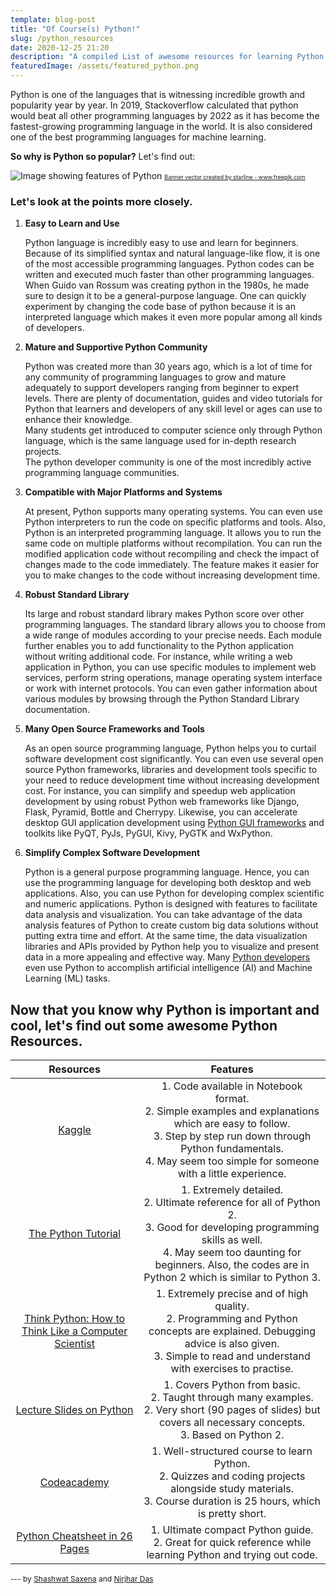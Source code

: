 ```yaml
---
template: blog-post
title: "Of Course(s) Python!"
slug: /python_resources
date: 2020-12-25 21:20
description: "A compiled List of awesome resources for learning Python for use in Artificial Intelligence and Machine Learning, compiled by AI and ML Club IIT Delhi"
featuredImage: /assets/featured_python.png
---
```

Python is one of the languages that is witnessing incredible growth and popularity year by year. In 2019, Stackoverflow calculated that python would beat all other programming languages by 2022 as it has become the fastest-growing programming language in the world. It is also considered one of the best programming languages for machine learning.


__So why is Python so popular?__ Let's find out:

![Image showing features of Python](/assets/why_python.png "Python Chart")
<small style="font-size:9px"><a href="https://www.freepik.com/vectors/banner">Banner vector created by starline - www.freepik.com</a></small>

### Let's look at the points more closely.

1. __Easy to Learn and Use__

   Python language is incredibly easy to use and learn for beginners. Because of its simplified syntax and natural language-like flow, it is one of the most accessible programming languages. Python codes can be written and executed much faster than other programming languages.<br>
   When Guido van Rossum was creating python in the 1980s, he made sure to design it to be a general-purpose language. One can quickly experiment by changing the code base of python because it is an interpreted language which makes it even more popular among all kinds of developers.

2. __Mature and Supportive Python Community__

   Python was created more than 30 years ago, which is a lot of time for any community of programming languages to grow and mature adequately to support developers ranging from beginner to expert levels. There are plenty of documentation, guides and video tutorials for Python that learners and developers of any skill level or ages can use to enhance their knowledge.<br>
   Many students get introduced to computer science only through Python language, which is the same language used for in-depth research projects.<br>
   The python developer community is one of the most incredibly active programming language communities.

3. __Compatible with Major Platforms and Systems__

   At present, Python supports many operating systems. You can even use Python interpreters to run the code on specific platforms and tools. Also, Python is an interpreted programming language. It allows you to run the same code on multiple platforms without recompilation. You can run the modified application code without recompiling and check the impact of changes made to the code immediately. The feature makes it easier for you to make changes to the code without increasing development time.

4. __Robust Standard Library__

   Its large and robust standard library makes Python score over other programming languages. The standard library allows you to choose from a wide range of modules according to your precise needs. Each module further enables you to add functionality to the Python application without writing additional code. For instance, while writing a web application in Python, you can use specific modules to implement web services, perform string operations, manage operating system interface or work with internet protocols. You can even gather information about various modules by browsing through the Python Standard Library documentation.

5. __Many Open Source Frameworks and Tools__

   As an open source programming language, Python helps you to curtail software development cost significantly. You can even use several open source Python frameworks, libraries and development tools specific to your need to reduce development time without increasing development cost. For instance, you can simplify and speedup web application development by using robust Python web frameworks like Django, Flask, Pyramid, Bottle and Cherrypy. Likewise, you can accelerate desktop GUI application development using [Python GUI frameworks](http://www.allaboutweb.biz/python-gui-frameworks-usage/) and toolkits like PyQT, PyJs, PyGUI, Kivy, PyGTK and WxPython.

6. __Simplify Complex Software Development__

   Python is a general purpose programming language. Hence, you can use the programming language for developing both desktop and web applications. Also, you can use Python for developing complex scientific and numeric applications. Python is designed with features to facilitate data analysis and visualization. You can take advantage of the data analysis features of Python to create custom big data solutions without putting extra time and effort. At the same time, the data visualization libraries and APIs provided by Python help you to visualize and present data in a more appealing and effective way. Many [Python developers](http://www.mindfiresolutions.com/python-development.htm) even use Python to accomplish artificial intelligence (AI) and Machine Learning (ML) tasks.

## Now that you know why Python is important and cool, let's find out some awesome Python Resources.

Resources|Features
:---:|:---:
[Kaggle](https://www.kaggle.com/learn/python)|1. Code available in Notebook format.<br>2. Simple examples and explanations which are easy to follow.<br>3. Step by step run down through Python fundamentals.<br>4. May seem too simple for someone with a little experience.
[The Python Tutorial](https://docs.python.org/3/tutorial/)|1. Extremely detailed.<br>2. Ultimate reference for all of Python 2.<br>3. Good for developing programming skills as well.<br>4. May seem too daunting for beginners. Also, the codes are in Python 2 which is similar to Python 3.
[Think Python: How to Think Like a Computer Scientist](http://greenteapress.com/thinkpython/thinkpython.pdf)|1. Extremely precise and of high quality.<br>2. Programming and Python concepts are explained. Debugging advice is also given.<br>3. Simple to read and understand with exercises to practise.
[Lecture Slides on Python](http://tdc-www.harvard.edu/Python.pdf)|1. Covers Python from basic.<br>2. Taught through many examples.<br>2. Very short (90 pages of slides) but covers all necessary concepts.<br>3. Based on Python 2.
[Codeacademy](https://www.codecademy.com/learn/learn-python)|1. Well-structured course to learn Python.<br>2. Quizzes and coding projects alongside study materials.<br>3. Course duration is 25 hours, which is pretty short.
[Python Cheatsheet in 26 Pages](https://drive.google.com/file/d/1BIf5IsI8qeMtxfKqSG7CLfdxyxsMbdWn/view?usp=sharing)|1. Ultimate compact Python guide.<br>2. Great for quick reference while learning Python and trying out code.

<span style="font-size:12px">--- by [Shashwat Saxena](https://www.linkedin.com/in/shashwat-saxena-2475841a2/) and [Nirjhar Das](https://www.linkedin.com/in/nirjhar-das-874596195/)</span>